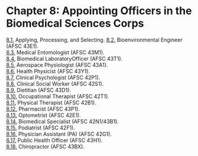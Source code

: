 # Chapter 8: Appointing Officers in the Biomedical Sciences Corps


[8.1.](8_1-8_6.html#8_1) Applying, Processing, and Selecting.
[8.2.](8_1-8_6.html#8_2) Bioenvironmental Engineer (AFSC 43E1).  
[8.3.](8_1-8_6.html#8_3) Medical Entomologist (AFSC 43M1).  
[8.4.](8_1-8_6.html#8_4) Biomedical LaboratoryOfficer (AFSC 43T1).  
[8.5.](8_1-8_6.html#8_5) Aerospace Physiologist (AFSC 43A1).  
[8.6.](8_1-8_6.html#8_6) Health Physicist (AFSC 43Y1).  
[8.7.](8_7-8_11.html#8_7) Clinical Psychologist (AFSC 42P1).  
[8.8.](8_7-8_11.html#8_8) Clinical Social Worker (AFSC 42S1).  
[8.9.](8_7-8_11.html#8_9) Dietitian (AFSC 43D1).  
[8.10.](8_7-8_11.html#8_10) Occupational Therapist (AFSC 42T1).  
[8.11.](8_7-8_11.html#8_11) Physical Therapist (AFSC 42B1).  
[8.12.](8_12-8_18.html#8_12) Pharmacist (AFSC 43P1).  
[8.13.](8_12-8_18.html#8_13) Optometrist (AFSC 42E1).  
[8.14.](8_12-8_18.html#8_14) Biomedical Specialist (AFSC 42N1/43B1).  
[8.15.](8_12-8_18.html#8_15) Podiatrist (AFSC 42F1).  
[8.16.](8_12-8_18.html#8_16) Physician Assistant (PA) (AFSC 42G1).  
[8.17.](8_12-8_18.html#8_17) Public Health Officer (AFSC 43H1).  
[8.18.](8_12-8_18.html#8_18) Chiropractor (AFSC 43BX).  
